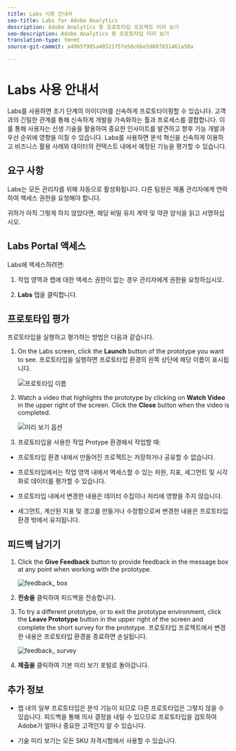 ```yaml
---
title: Labs 사용 안내서
seo-title: Labs for Adobe Analytics
description: Adobe Analytics 용 프로토타입 프로젝트 미리 보기
seo-description: Adobe Analytics 용 프로토타입 미리 보기
translation-type: tm+mt
source-git-commit: a4965f985a40521757e58c6be5988f831461a50a

---
```




# Labs 사용 안내서

Labs를 사용하면 초기 단계의 아이디어를 신속하게 프로토타이핑할 수 있습니다. 고객과의 긴밀한 관계를 통해 신속하게 개발을 가속화하는 툴과 프로세스를 결합합니다. 이를 통해 사용자는 신생 기술을 활용하여 중요한 인사이트를 발견하고 향후 기능 개발과 우선 순위에 영향을 미칠 수 있습니다. Labs를 사용하면 분석 혁신을 신속하게 이용하고 비즈니스 활용 사례와 데이터의 컨텍스트 내에서 예정된 기능을 평가할 수 있습니다.

## 요구 사항

Labs는 모든 관리자를 위해 자동으로 활성화됩니다. 다른 팀원은 제품 관리자에게 연락하여 액세스 권한을 요청해야 합니다.

귀하가 아직 그렇게 하지 않았다면, 해당 비밀 유지 계약 및 약관 양식을 읽고 서명하십시오.

## Labs Portal 액세스

Labs에 액세스하려면:

1. 작업 영역과 랩에 대한 액세스 권한이 없는 경우 관리자에게 권한을 요청하십시오.

1. **Labs** 탭을 클릭합니다.


## 프로토타입 평가

프로토타입을 실행하고 평가하는 방법은 다음과 같습니다.

1. On the Labs screen, click the **Launch** button of the prototype you want to see. 프로토타입을 실행하면 프로토타입 환경의 왼쪽 상단에 해당 이름이 표시됩니다.

   ![프로토타입 이름](https://user-images.githubusercontent.com/29133525/58670566-c03b6c00-82fc-11e9-8b29-ee34260c4024.png)

1. Watch a video that highlights the prototype by clicking on **Watch Video** in the upper right of the screen. Click the **Close** button when the video is completed.

   ![미리 보기 옵션](https://user-images.githubusercontent.com/29133525/58670261-a2213c00-82fb-11e9-88db-cc839c98fdab.png)

1. 프로토타입을 사용한 작업 Protype 환경에서 작업할 때:

* 프로토타입 환경 내에서 만들어진 프로젝트는 저장하거나 공유할 수 없습니다.

* 프로토타입에서는 작업 영역 내에서 액세스할 수 있는 차원, 지표, 세그먼트 및 시각화로 데이터를 평가할 수 있습니다.

* 프로토타입 내에서 변경한 내용은 데이터 수집이나 처리에 영향을 주지 않습니다.

* 세그먼트, 계산된 지표 및 경고를 만들거나 수정함으로써 변경한 내용은 프로토타입 환경 밖에서 유지됩니다.

## 피드백 남기기

1. Click the **Give Feedback** button to provide feedback in the message box at any point when working with the prototype.

   ![feedback_ box](https://user-images.githubusercontent.com/29133525/58670344-f0363f80-82fb-11e9-8824-ec2b41f7187a.png)

1. **전송을** 클릭하여 피드백을 전송합니다.

1. To try a different prototype, or to exit the prototype environment, click the **Leave Prototype** button in the upper right of the screen and complete the short survey for the prototype. 프로토타입 프로젝트에서 변경한 내용은 프로토타입 환경을 종료하면 손실됩니다.

   ![feedback_ survey](https://user-images.githubusercontent.com/29133525/58670404-2bd10980-82fc-11e9-8cae-0dfc9f9da6b7.png)

1. **제출을** 클릭하여 기본 미리 보기 포털로 돌아갑니다.

## 추가 정보

* 랩 내의 일부 프로토타입은 분석 기능이 되므로 다른 프로토타입은 그렇지 않을 수 있습니다. 피드백을 통해 의사 결정을 내릴 수 있으므로 프로토타입을 검토하여 Adobe가 얼마나 중요한 고객인지 알 수 있습니다.

* 기술 미리 보기는 모든 SKU 자격시험에서 사용할 수 있습니다.
